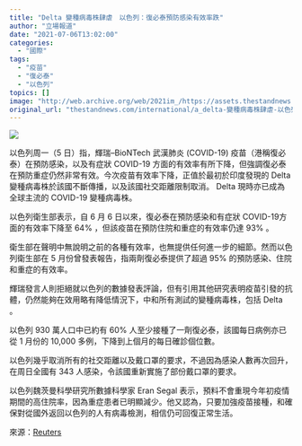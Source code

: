 ```yaml
---
title: "Delta 變種病毒株肆虐　以色列：復必泰預防感染有效率跌"
author: "立場報道"
date: "2021-07-06T13:02:00"
categories:
  - "國際"
tags:
  - "疫苗"
  - "復必泰"
  - "以色列"
topics: []
image: "http://web.archive.org/web/2021im_/https://assets.thestandnews.com/media/photos/shield-08.png"
original_url: "thestandnews.com/international/a_delta-變種病毒株肆虐-以色列指復必泰預防感染有效率跌"
---
```

![](http://web.archive.org/web/2021im_/https://assets.thestandnews.com/media/photos/shield-08.png)

以色列周一（5 日）指，輝瑞–BioNTech 武漢肺炎 (COVID-19) 疫苗（港稱復必泰）在預防感染，以及有症狀 COVID-19 方面的有效率有所下降，但強調復必泰在預防重症仍然非常有效。今次疫苗有效率下降，正值於最初於印度發現的 Delta 變種病毒株於該國不斷傳播，以及該國社交距離限制取消。 Delta 現時亦已成為全球主流的 COVID-19 變種病毒株。

以色列衛生部表示，自 6 月 6 日以來，復必泰在預防感染和有症狀 COVID-19方面的有效率下降至 64% ，但該疫苗在預防住院和重症的有效率仍達 93% 。

衛生部在聲明中無說明之前的各種有效率，也無提供任何進一步的細節。然而以色列衛生部在 5 月份曾發表報告，指兩劑復必泰提供了超過 95% 的預防感染、住院和重症的有效率。

輝瑞發言人則拒絕就以色列的數據發表評論，但有引用其他研究表明疫苗引發的抗體，仍然能夠在效用略有降低情況下，中和所有測試的變種病毒株，包括 Delta 。

以色列 930 萬人口中已約有 60% 人至少接種了一劑復必泰，該國每日病例亦已從 1 月份的 10,000 多例，下降到上個月的每日確診個位數。

以色列幾乎取消所有的社交距離以及戴口罩的要求，不過因為感染人數再次回升，在周日全國有 343 人感染，令該國重新實施了部份戴口罩的要求。

以色列魏茨曼科學研究所數據科學家 Eran Segal 表示，預料不會重現今年初疫情期間的高住院率，因為重症患者已明顯減少。他又認為，只要加強疫苗接種，和確保對從國外返回以色列的人有病毒檢測，相信仍可回復正常生活。

來源：[Reuters](http://web.archive.org/web/20211229132626/https://www.reuters.com/world/middle-east/israel-sees-drop-pfizer-vaccine-protection-against-infections-still-strong-2021-07-05/)
